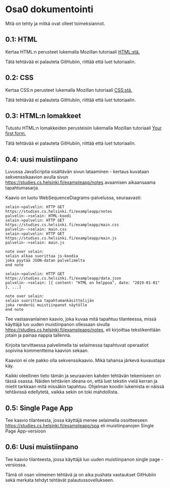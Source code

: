 # Osa0 dokumentointi
Mitä on tehty ja mitkä ovat olleet toimeksiannot.

## 0.1: HTML
Kertaa HTML:n perusteet lukemalla Mozillan tutoriaali [HTML:stä.](https://developer.mozilla.org/en-US/docs/Learn/Getting_started_with_the_web/HTML_basics)

Tätä tehtävää ei palauteta GitHubiin, riittää että luet tutoriaalin.

## 0.2: CSS
Kertaa CSS:n perusteet lukemalla Mozillan tutoriaali [CSS:stä.](https://developer.mozilla.org/en-US/docs/Learn/Getting_started_with_the_web/CSS_basics)

Tätä tehtävää ei palauteta GitHubiin, riittää että luet tutoriaalin.

## 0.3: HTML:n lomakkeet
Tutustu HTML:n lomakkeiden perusteisiin lukemalla Mozillan tutoriaali [Your first form.](https://developer.mozilla.org/en-US/docs/learn/forms/your_first_form)

Tätä tehtävää ei palauteta GitHubiin, riittää että luet tutoriaalin.

## 0.4: uusi muistiinpano
Luvussa JavaScriptia sisältävän sivun lataaminen - kertaus kuvataan sekvenssikaavion avulla sivun https://studies.cs.helsinki.fi/exampleapp/notes avaamisen aikaansaama tapahtumasarja.

Kaavio on luotu WebSequenceDiagrams-palvelussa, seuraavasti:

```
selain->palvelin: HTTP GET https://studies.cs.helsinki.fi/exampleapp/notes
palvelin-->selain: HTML-koodi
selain->palvelin: HTTP GET https://studies.cs.helsinki.fi/exampleapp/main.css
palvelin-->selain: main.css
selain->palvelin: HTTP GET https://studies.cs.helsinki.fi/exampleapp/main.js
palvelin-->selain: main.js

note over selain:
selain alkaa suorittaa js-koodia
joka pyytää JSON-datan palvelimelta
end note

selain->palvelin: HTTP GET https://studies.cs.helsinki.fi/exampleapp/data.json
palvelin-->selain: [{ content: "HTML on helppoa", date: "2019-01-01" }, ...]

note over selain:
selain suorittaa tapahtumankäsittelijän
joka renderöi muistiinpanot näytölle
end note
```

Tee vastaavanlainen kaavio, joka kuvaa mitä tapahtuu tilanteessa, missä käyttäjä luo uuden muistiinpanon ollessaan sivulla https://studies.cs.helsinki.fi/exampleapp/notes, eli kirjoittaa tekstikenttään jotain ja painaa nappia tallenna.

Kirjoita tarvittaessa palvelimella tai selaimessa tapahtuvat operaatiot sopivina kommentteina kaavion sekaan.

Kaavion ei ole pakko olla sekvenssikaavio. Mikä tahansa järkevä kuvaustapa käy.

Kaikki oleellinen tieto tämän ja seuraavien kahden tehtävän tekemiseen on tässä osassa. Näiden tehtävien ideana on, että luet tekstin vielä kerran ja mietit tarkkaan mitä missäkin tapahtuu. Ohjelman koodin lukemista ei näissä tehtävissä edellytetä, vaikka sekin on toki mahdollista.

## 0.5: Single Page App
Tee kaavio tilanteesta, jossa käyttäjä menee selaimella osoitteeseen https://studies.cs.helsinki.fi/exampleapp/spa eli muistiinpanojen Single Page App-versioon

## 0.6: Uusi muistiinpano
Tee kaavio tilanteesta, jossa käyttäjä luo uuden muistiinpanon single page -versiossa.

Tämä oli osan viimeinen tehtävä ja on aika pushata vastaukset GitHubiin sekä merkata tehdyt tehtävät palautussovellukseen.